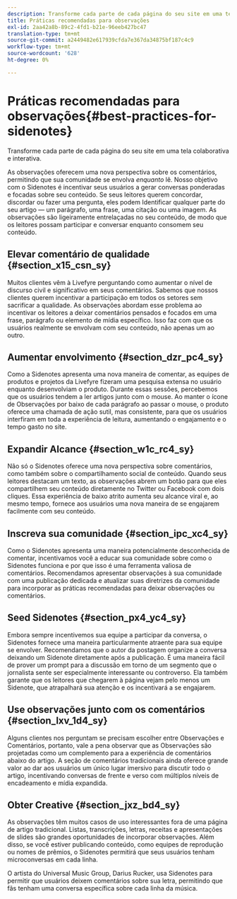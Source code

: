 ```yaml
---
description: Transforme cada parte de cada página do seu site em uma tela colaborativa e interativa.
title: Práticas recomendadas para observações
exl-id: 2aa42a8b-89c2-4fd1-b21e-96eeb427bc47
translation-type: tm+mt
source-git-commit: a2449482e617939cfda7e367da34875bf187c4c9
workflow-type: tm+mt
source-wordcount: '628'
ht-degree: 0%

---
```


# Práticas recomendadas para observações{#best-practices-for-sidenotes}

Transforme cada parte de cada página do seu site em uma tela colaborativa e interativa.

As observações oferecem uma nova perspectiva sobre os comentários, permitindo que sua comunidade se envolva *enquanto* lê. Nosso objetivo com o Sidenotes é incentivar seus usuários a gerar conversas ponderadas e focadas sobre seu conteúdo. Se seus leitores querem concordar, discordar ou fazer uma pergunta, eles podem Identificar qualquer parte do seu artigo — um parágrafo, uma frase, uma citação ou uma imagem. As observações são ligeiramente entrelaçadas no seu conteúdo, de modo que os leitores possam participar e conversar enquanto consomem seu conteúdo.

## Elevar comentário de qualidade {#section_x15_csn_sy}

Muitos clientes vêm à Livefyre perguntando como aumentar o nível de discurso civil e significativo em seus comentários. Sabemos que nossos clientes querem incentivar a participação em todos os setores sem sacrificar a qualidade. As observações abordam esse problema ao incentivar os leitores a deixar comentários pensados e focados em uma frase, parágrafo ou elemento de mídia específico. Isso faz com que os usuários realmente se envolvam com seu conteúdo, não apenas um ao outro.

## Aumentar envolvimento {#section_dzr_pc4_sy}

Como a Sidenotes apresenta uma nova maneira de comentar, as equipes de produtos e projetos da Livefyre fizeram uma pesquisa extensa no usuário enquanto desenvolviam o produto. Durante essas sessões, percebemos que os usuários tendem a ler artigos junto com o mouse. Ao manter o ícone de Observações por baixo de cada parágrafo ao passar o mouse, o produto oferece uma chamada de ação sutil, mas consistente, para que os usuários interfiram em toda a experiência de leitura, aumentando o engajamento e o tempo gasto no site.

## Expandir Alcance {#section_w1c_rc4_sy}

Não só o Sidenotes oferece uma nova perspectiva sobre comentários, como também sobre o compartilhamento social de conteúdo. Quando seus leitores destacam um texto, as observações abrem um botão para que eles compartilhem seu conteúdo diretamente no Twitter ou Facebook com dois cliques. Essa experiência de baixo atrito aumenta seu alcance viral e, ao mesmo tempo, fornece aos usuários uma nova maneira de se engajarem facilmente com seu conteúdo.

## Inscreva sua comunidade {#section_ipc_xc4_sy}

Como o Sidenotes apresenta uma maneira potencialmente desconhecida de comentar, incentivamos você a educar sua comunidade sobre como o Sidenotes funciona e por que isso é uma ferramenta valiosa de comentários. Recomendamos apresentar observações à sua comunidade com uma publicação dedicada e atualizar suas diretrizes da comunidade para incorporar as práticas recomendadas para deixar observações ou comentários.

## Seed Sidenotes {#section_px4_yc4_sy}

Embora sempre incentivemos sua equipe a participar da conversa, o Sidenotes fornece uma maneira particularmente atraente para sua equipe se envolver. Recomendamos que o autor da postagem organize a conversa deixando um Sidenote diretamente após a publicação. É uma maneira fácil de prover um prompt para a discussão em torno de um segmento que o jornalista sente ser especialmente interessante ou controverso. Ela também garante que os leitores que chegarem à página vejam pelo menos um Sidenote, que atrapalhará sua atenção e os incentivará a se engajarem.

## Use observações junto com os comentários {#section_lxv_1d4_sy}

Alguns clientes nos perguntam se precisam escolher entre Observações e Comentários, portanto, vale a pena observar que as Observações são projetadas como um complemento para a experiência de comentários abaixo do artigo. A seção de comentários tradicionais ainda oferece grande valor ao dar aos usuários um único lugar imersivo para discutir todo o artigo, incentivando conversas de frente e verso com múltiplos níveis de encadeamento e mídia expandida.

## Obter Creative {#section_jxz_bd4_sy}

As observações têm muitos casos de uso interessantes fora de uma página de artigo tradicional. Listas, transcrições, letras, receitas e apresentações de slides são grandes oportunidades de incorporar observações. Além disso, se você estiver publicando conteúdo, como equipes de reprodução ou nomes de prêmios, o Sidenotes permitirá que seus usuários tenham microconversas em cada linha.

O artista do Universal Music Group, Darius Rucker, usa Sidenotes para permitir que usuários deixem comentários sobre sua letra, permitindo que fãs tenham uma conversa específica sobre cada linha da música.
